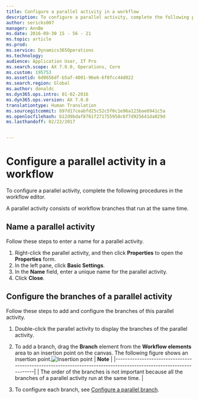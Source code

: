 ```yaml
---
title: Configure a parallel activity in a workflow
description: To configure a parallel activity, complete the following procedures in the workflow editor.
author: sericks007
manager: AnnBe
ms.date: 2016-09-30 15 - 56 - 21
ms.topic: article
ms.prod: 
ms.service: Dynamics365Operations
ms.technology: 
audience: Application User, IT Pro
ms.search.scope: AX 7.0.0, Operations, Core
ms.custom: 195753
ms.assetid: 6d0656df-b5af-4001-96e6-6f0fcc44d022
ms.search.region: Global
ms.author: donaldc
ms.dyn365.ops.intro: 01-02-2016
ms.dyn365.ops.version: AX 7.0.0
translationtype: Human Translation
ms.sourcegitcommit: b97d17ceabfd25c52c5f0c1e96a123bae6941c5a
ms.openlocfilehash: b12d9bdaf8761f271755958c6f7d925641da029d
ms.lasthandoff: 02/22/2017


---
```


# <a name="configure-a-parallel-activity-in-a-workflow"></a>Configure a parallel activity in a workflow

To configure a parallel activity, complete the following procedures in the workflow editor.

A parallel activity consists of workflow branches that run at the same time.

## <a name="name-a-parallel-activity"></a>Name a parallel activity
Follow these steps to enter a name for a parallel activity.
1.  Right-click the parallel activity, and then click **Properties** to open the **Properties** form.
2.  In the left pane, click **Basic Settings**.
3.  In the **Name** field, enter a unique name for the parallel activity.
4.  Click **Close**.

## <a name="configure-the-branches-of-a-parallel-activity"></a>Configure the branches of a parallel activity
Follow these steps to add and configure the branches of this parallel activity.
1.  Double-click the parallel activity to display the branches of the parallel activity.
2.  To add a branch, drag the **Branch** element from the **Workflow elements** area to an insertion point on the canvas. The following figure shows an insertion point.![Insertion point](./media/workflow_insertionpoint.gif)
    | **Note**                                                                                                         |
    |------------------------------------------------------------------------------------------------------------------|
    | The order of the branches is not important because all the branches of a parallel activity run at the same time. |

3.  To configure each branch, see [Configure a parallel branch](http://axhelp.dynamics.com/en/wiki/configure-a-parallel-branch/).




